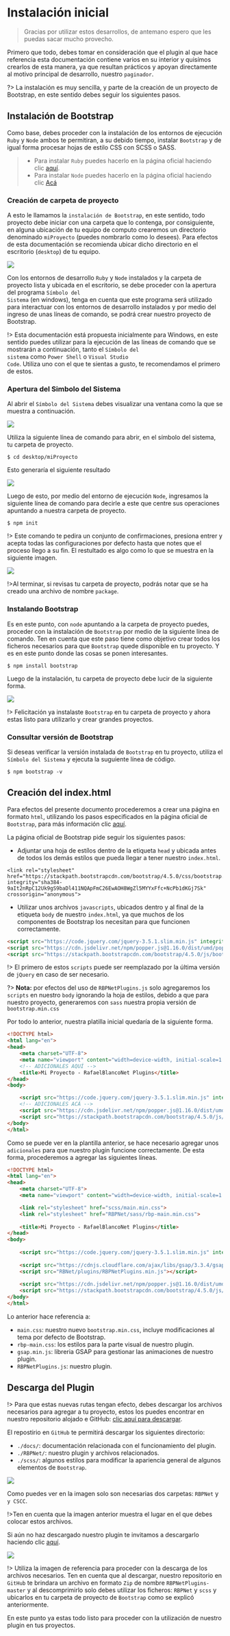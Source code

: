 # Instalación inicial

>Gracias por utilizar estos desarrollos, de antemano espero que les puedas sacar mucho provecho.

Primero que todo, debes tomar en consideración que el plugin al que hace referencia esta documentación contiene varios en su interior y quisímos crearlos de esta manera, ya que resultan prácticos y apoyan directamente al motivo principal de desarrollo, nuestro <code>paginador</code>.

?> La instalación es muy sencilla, y parte de la creación de un proyecto de <cocde>Bootstrap</code>, en este sentido debes seguir los siguientes pasos.

## Instalación de Bootstrap

Como base, debes proceder con la instalación de los entornos de ejecución <code>Ruby</code> y <code>Node</code> ambos te permitiran, a su debido tiempo, instalar <code>Bootstrap</code> y de igual forma procesar hojas de estilo CSS con SCSS o SASS.

> * Para instalar <code>Ruby</code> puedes hacerlo en la página oficial haciendo clic [aquí](https://rubyinstaller.org/2020/04/02/rubyinstaller-2.7.1-1-2.6.6-1-2.5.8-1-and-2.4.10-1-released.html).
> * Para instalar <code>Node</code> puedes hacerlo en la página oficial haciendo clic [Acá](https://nodejs.org/es/)

### Creación de carpeta de proyecto

A esto le llamamos la <code>instalación de Bootstrap</code>, en este sentido, todo proyecto debe iniciar con una carpeta que lo contenga, por consiguiente, en alguna ubicación de tu equipo de computo crearemos un directorio denominado <code>miProyecto</code> (puedes nombrarlo como lo desees). Para efectos de esta documentación se recomienda ubicar dicho directorio en el escritorio (<code>desktop</code>) de tu equipo.

<img src="_media/primeros_pasos/carpeta-de-proyecto.png"/>

Con los entornos de desarrollo <code>Ruby</code> y <code>Node</code> instalados y la carpeta de proyecto lista y ubicada en el escritorio, se debe proceder con la apertura del programa <code>Símbolo del Sistema</code> (en windows), tenga en cuenta que este programa será utilizado para interactuar con los entornos de desarrollo instalados y por medio del ingreso de unas líneas de comando, se podrá crear nuestro proyecto de Bootstrap.

!> Esta documentación está propuesta inicialmente para Windows, en este sentido puedes utilizar para la ejecución de las líneas de comando que se mostrarán a continuación, tanto el <code>Símbolo del sistema</code> como <code>Power Shell</code> o <code>Visual Studio Code</code>. Utiliza uno con el que te sientas a gusto, te recomendamos el primero de estos.

### Apertura del Simbolo del Sistema

Al abrir el <code>Símbolo del Sistema</code> debes visualizar una ventana como la que se muestra a continuación.

<img src="_media/primeros_pasos/simbolo-del-sistema.png"/>

Utiliza la siguiente línea de comando para abrir, en el símbolo del sistema, tu carpeta de proyecto.

````
$ cd desktop/miProyecto
````

Esto generaría el siguiente resultado

<img src="_media/primeros_pasos/simbolo-en-carpeta-de-proyecto.png"/>

Luego de esto, por medio del entorno de ejecución <code>Node</code>, ingresamos la siguiente línea de comando para decirle a este que centre sus operaciones apuntando a nuestra carpeta de proyecto.

````
$ npm init
````

!> Este comando te pedira un conjunto de confirmaciones, presiona entrer y acepta todas las configuraciones por defecto hasta que notes que el proceso llego a su fin. El restultado es algo como lo que se muestra en la siguiente imagen.

<img src="_media/primeros_pasos/simbolo-npm-init.png"/>

!>Al terminar, si revisas tu carpeta de proyecto, podrás notar que se ha creado una archivo de nombre <code>package</code>. 

### Instalando Bootstrap

Es en este punto, con <code>node</code> apuntando a la carpeta de proyecto puedes, proceder con la instalación de <code>Bootstrap</code> por medio de la siguiente línea de comando. Ten en cuenta que este paso tiene como objetivo crear todos los ficheros necesarios para que <code>Bootstrap</code> quede disponible en tu proyecto. Y es en este punto donde las cosas se ponen interesantes.

````
$ npm install bootstrap
````

Luego de la instalación, tu carpeta de proyecto debe lucir de la siguiente forma.

<img src="_media/primeros_pasos/carpeta-de-proyecto-bootstrap.png"/>

!> Felicitación ya instalaste <code>Bootstrap</code> en tu carpeta de proyecto y ahora estas listo para utilizarlo y crear grandes proyectos.

### Consultar versión de Bootstrap

Si deseas verificar la versión instalada de <code>Bootstrap</code> en tu proyecto, utiliza el <code>Símbolo del Sistema</code> y ejecuta la suguiente línea de código.

````
$ npm bootstrap -v 
````

## Creación del index.html

Para efectos del presente documento procederemos a crear una página en formato <code>html</code>, utilizando los pasos especificados en la página oficial de <code>Bootstrap</code>, para más información clic [aquí](https://getbootstrap.com/docs/4.5/getting-started/introduction/#css).

La página oficial de Bootstrap pide seguir los siguientes pasos:

* Adjuntar una hoja de estílos dentro de la etiqueta <code>head</code> y ubicada antes de todos los demás estílos que pueda llegar a tener nuestro <code>index.html</code>.

````hmtl
<link rel="stylesheet" href="https://stackpath.bootstrapcdn.com/bootstrap/4.5.0/css/bootstrap.min.css" integrity="sha384-9aIt2nRpC12Uk9gS9baDl411NQApFmC26EwAOH8WgZl5MYYxFfc+NcPb1dKGj7Sk" crossorigin="anonymous">
````

* Utilizar unos archivos <code>javascripts</code>, ubicados dentro y al final de la etiqueta <code>body</code> de nuestro <code>index.html</code>, ya que muchos de los componentes de Bootstrap los necesitan para que funcionen correctamente.

```` html
<script src="https://code.jquery.com/jquery-3.5.1.slim.min.js" integrity="sha384-DfXdz2htPH0lsSSs5nCTpuj/zy4C+OGpamoFVy38MVBnE+IbbVYUew+OrCXaRkfj" crossorigin="anonymous"></script>
<script src="https://cdn.jsdelivr.net/npm/popper.js@1.16.0/dist/umd/popper.min.js" integrity="sha384-Q6E9RHvbIyZFJoft+2mJbHaEWldlvI9IOYy5n3zV9zzTtmI3UksdQRVvoxMfooAo" crossorigin="anonymous"></script>
<script src="https://stackpath.bootstrapcdn.com/bootstrap/4.5.0/js/bootstrap.min.js" integrity="sha384-OgVRvuATP1z7JjHLkuOU7Xw704+h835Lr+6QL9UvYjZE3Ipu6Tp75j7Bh/kR0JKI" crossorigin="anonymous"></script>
````

!> El primero de estos <code>scripts</code> puede ser reemplazado por la última versión de <code>jQuery</code> en caso de ser necesario.

?> <strong>Nota:</strong> por efectos del uso de <code>RBPNetPlugins.js</code> solo agregaremos los <code>scripts</code> en nuestro <code>body</code> ignorando la hoja de estilos, debido a que para nuestro proyecto, generaremos con <code>sass</code> nuestra propia versión de <code>bootstrap.min.css</code>

Por todo lo anterior, nuestra platilla inicial quedaría de la siguiente forma.

````html
<!DOCTYPE html>
<html lang="en">
<head>
    <meta charset="UTF-8">
    <meta name="viewport" content="width=device-width, initial-scale=1.0">
    <!-- ADICIONALES AQUÍ -->
    <title>Mi Proyecto - RafaelBlancoNet Plugins</title>
</head>
<body>

    <script src="https://code.jquery.com/jquery-3.5.1.slim.min.js" integrity="sha384-DfXdz2htPH0lsSSs5nCTpuj/zy4C+OGpamoFVy38MVBnE+IbbVYUew+OrCXaRkfj" crossorigin="anonymous"></script>
    <!-- ADICIONALES ACÁ -->
    <script src="https://cdn.jsdelivr.net/npm/popper.js@1.16.0/dist/umd/popper.min.js" integrity="sha384-Q6E9RHvbIyZFJoft+2mJbHaEWldlvI9IOYy5n3zV9zzTtmI3UksdQRVvoxMfooAo" crossorigin="anonymous"></script>
    <script src="https://stackpath.bootstrapcdn.com/bootstrap/4.5.0/js/bootstrap.min.js" integrity="sha384-OgVRvuATP1z7JjHLkuOU7Xw704+h835Lr+6QL9UvYjZE3Ipu6Tp75j7Bh/kR0JKI" crossorigin="anonymous"></script>
</body>
</html>
````

Como se puede ver en la plantilla anterior, se hace necesario agregar unos <code>adicionales</code> para que nuestro plugin funcione correctamente. De esta forma, procederemos a agregar las siguientes líneas.

````html
<!DOCTYPE html>
<html lang="en">
<head>
    <meta charset="UTF-8">
    <meta name="viewport" content="width=device-width, initial-scale=1.0">

    <link rel="stylesheet" href="scss/main.min.css">
    <link rel="stylesheet" href="RBPNet/sass/rbp-main.min.css">
    
    <title>Mi Proyecto - RafaelBlancoNet Plugins</title>
</head>
<body>
    
    <script src="https://code.jquery.com/jquery-3.5.1.slim.min.js" integrity="sha384-DfXdz2htPH0lsSSs5nCTpuj/zy4C+OGpamoFVy38MVBnE+IbbVYUew+OrCXaRkfj" crossorigin="anonymous"></script>
    
    <script src="https://cdnjs.cloudflare.com/ajax/libs/gsap/3.3.4/gsap.min.js"></script>
    <script src="RBNet/plugins/RBPNetPlugins.min.js"></script>
    
    <script src="https://cdn.jsdelivr.net/npm/popper.js@1.16.0/dist/umd/popper.min.js" integrity="sha384-Q6E9RHvbIyZFJoft+2mJbHaEWldlvI9IOYy5n3zV9zzTtmI3UksdQRVvoxMfooAo" crossorigin="anonymous"></script>
    <script src="https://stackpath.bootstrapcdn.com/bootstrap/4.5.0/js/bootstrap.min.js" integrity="sha384-OgVRvuATP1z7JjHLkuOU7Xw704+h835Lr+6QL9UvYjZE3Ipu6Tp75j7Bh/kR0JKI" crossorigin="anonymous"></script>
</body>
</html>
````

Lo anterior hace referencia a:

* <code>main.css</code>: nuestro nuevo <code>bootstrap.min.css</code>, incluye modificaciones al tema por defecto de Bootstrap.
* <code>rbp-main.css</code>: los estilos para la parte visual de nuestro plugin.
* <code>gsap.min.js</code>: libreria GSAP para gestionar las animaciones de nuestro plugin.
* <code>RBPNetPlugins.js</code>: nuestro plugin.

## Descarga del Plugin

!> Para que estas nuevas rutas tengan efecto, debes descargar los archivos necesarios para agregar a tu proyecto, estos los puedes encontrar en nuestro repositorio alojado e GitHub: [clic aquí para descargar](https://github.com/rafaelblanco00/RBPNetPlugins).

El repostirio en <code>GitHub</code> te permitirá descargar los siguientes directorio:

* <code>./docs/</code>: documentación relacionada con el funcionamiento del plugin.
* <code>./RBPNet/</code>: nuestro plugin y archivos relacionados.
* <code>./scss/</code>: algunos estilos para modificar la apariencia general de algunos elementos de <code>Bootstrap</code>.

<img src="_media/primeros_pasos/agregando-ficehros-del-plugin-a-proyecto-de-bootstrap.png"/>

Como puedes ver en la imagen solo son necesarias dos carpetas: <code>RBPNet</code> y <code>y CSCC</code>. 

!>Ten en cuenta que la imagen anterior muestra el lugar en el que debes colocar estos archivos.

Si aún no haz descargado nuestro plugin te invitamos a descargarlo haciendo clic [aquí](https://github.com/rafaelblanco00/RBPNetPlugins).

<img src="_media/primeros_pasos/descarga-repositorio.png"/>

!> Utiliza la imagen de referencia para proceder con la descarga de los archivos necesarios. Ten en cuenta que al descargar, nuestro repositorio en <code>GitHub</code> te brindara un archivo en formato <code>Zip</code> de nombre <code>RBPNetPlugins-master</code> y al descomprimirlo solo debes utilizar los ficheros: <code>RBPNet</code> y <code>scss</code> y ubicarlos en tu carpeta de proyecto de <code>Bootstrap</code> como se explicó anteriormente.

En este punto ya estas todo listo para proceder con la utilización de nuestro plugin en tus proyectos.